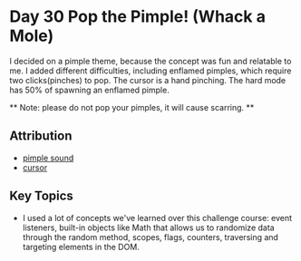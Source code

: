 # Day 30 Pop the Pimple! (Whack a Mole)

I decided on a pimple theme, because the concept was fun and relatable to me.
I added different difficulties, including enflamed pimples, which require two clicks(pinches) to pop. The cursor is a hand pinching.
The hard mode has 50% of spawning an enflamed pimple. 

** Note: please do not pop your pimples, it will cause scarring. **

## Attribution
* [pimple sound](https://pixabay.com/sound-effects/tomato-squish-80465/)
* [cursor](https://www.svgrepo.com/svg/434202/pinch-hand)


## Key Topics
* I used a lot of concepts we've learned over this challenge course: event listeners, built-in objects like Math that allows us to randomize data through the random method, scopes, flags, counters, traversing and targeting elements in the DOM. 
